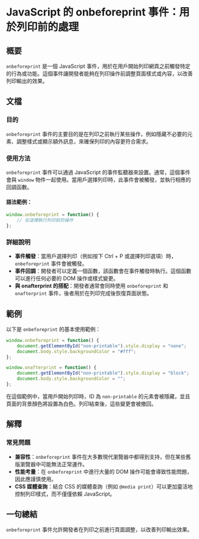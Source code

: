 <!--
Meta Description: # JavaScript 的 onbeforeprint 事件：用於列印前的處理 ## 概要 `onbeforeprint` 是一個 JavaScript 事件，用於在用戶開始列印網頁之前觸發特定的行為或功能。這個事件讓開發者能夠在列印操作前調整頁面樣式或內容，以改善列印輸出的效果。 ## 文檔 #...
Meta Keywords: onbeforeprint, javascript, window, document, style
-->

# JavaScript 的 onbeforeprint 事件：用於列印前的處理

## 概要
`onbeforeprint` 是一個 JavaScript 事件，用於在用戶開始列印網頁之前觸發特定的行為或功能。這個事件讓開發者能夠在列印操作前調整頁面樣式或內容，以改善列印輸出的效果。

## 文檔
### 目的
`onbeforeprint` 事件的主要目的是在列印之前執行某些操作，例如隱藏不必要的元素、調整樣式或顯示額外訊息，來確保列印的內容更符合需求。

### 使用方法
`onbeforeprint` 事件可以通過 JavaScript 的事件監聽器來設置。通常，這個事件會與 `window` 物件一起使用。當用戶選擇列印時，此事件會被觸發，並執行相應的回調函數。

#### 語法範例：
```javascript
window.onbeforeprint = function() {
    // 在這裡執行列印前的操作
};
```

### 詳細說明
- **事件觸發**：當用戶選擇列印（例如按下 Ctrl + P 或選擇列印選項）時，`onbeforeprint` 事件會被觸發。
- **事件回調**：開發者可以定義一個函數，該函數會在事件觸發時執行。這個函數可以進行任何必要的 DOM 操作或樣式變更。
- **與 onafterprint 的搭配**：開發者通常會同時使用 `onbeforeprint` 和 `onafterprint` 事件，後者用於在列印完成後恢復頁面狀態。

## 範例
以下是 `onbeforeprint` 的基本使用範例：

```javascript
window.onbeforeprint = function() {
    document.getElementById("non-printable").style.display = "none";
    document.body.style.backgroundColor = "#fff";
};

window.onafterprint = function() {
    document.getElementById("non-printable").style.display = "block";
    document.body.style.backgroundColor = "";
};
```

在這個範例中，當用戶開始列印時，ID 為 `non-printable` 的元素會被隱藏，並且頁面的背景顏色將設置為白色。列印結束後，這些變更會被撤回。

## 解釋
### 常見問題
- **兼容性**：`onbeforeprint` 事件在大多數現代瀏覽器中都得到支持，但在某些舊版瀏覽器中可能無法正常運作。
- **性能考量**：在 `onbeforeprint` 中進行大量的 DOM 操作可能會導致性能問題，因此應謹慎使用。
- **CSS 媒體查詢**：結合 CSS 的媒體查詢（例如 `@media print`）可以更加靈活地控制列印樣式，而不僅僅依賴 JavaScript。

## 一句總結
`onbeforeprint` 事件允許開發者在列印之前進行頁面調整，以改善列印輸出效果。